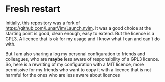# Fresh restart

Initially, this repository was a fork of https://github.com/LunarVim/Launch.nvim. It was a good choice at the starting point is good, clean enough, easy to extend.
But the licence is a GPL3. A licence that is ok for my usage and I know what I can and can't do with.

But I am also sharing a log my personal configuration to friends and colleagues, who are **maybe** less aware of responsibility of a GPL3 licence. So, here is a rewriting of my configuration with a MIT licence, more permissive for my friends who want to copy it with a licence that is not harmful for the ones who are less aware about licences
